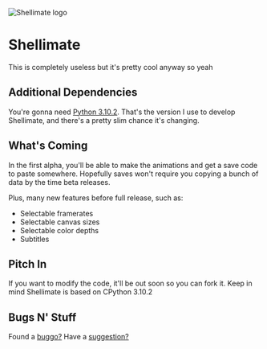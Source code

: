 ![Shellimate logo](https://i.imgur.com/Oh3pbTx.png)

# Shellimate

This is completely useless but it's pretty cool anyway so yeah

## Additional Dependencies

You're gonna need [Python 3.10.2](https://www.python.org/downloads/release/python-3102/). That's the version I use to develop Shellimate, and there's a pretty slim chance it's changing.

## What's Coming

In the first alpha, you'll be able to make the animations and get a save code to paste somewhere. Hopefully saves won't require you copying a bunch of data by the time beta releases.

Plus, many new features before full release, such as:
- Selectable framerates
- Selectable canvas sizes
- Selectable color depths
- Subtitles

## Pitch In

If you want to modify the code, it'll be out soon so you can fork it. Keep in mind Shellimate is based on CPython 3.10.2

## Bugs N' Stuff

Found a [buggo?](https://github.com/Beatknight-The-Programmer/shellimate/issues) Have a [suggestion?](https://github.com/Beatknight-The-Programmer/shellimate/issues)
